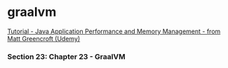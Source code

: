 # graalvm
[Tutorial - Java Application Performance and Memory Management - from Matt Greencroft (Udemy)](../README.md)

### Section 23: Chapter 23 - GraalVM
